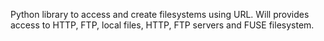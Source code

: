 Python library to access and create filesystems using URL. Will provides access to HTTP, FTP, local files, HTTP, FTP servers and FUSE filesystem.
